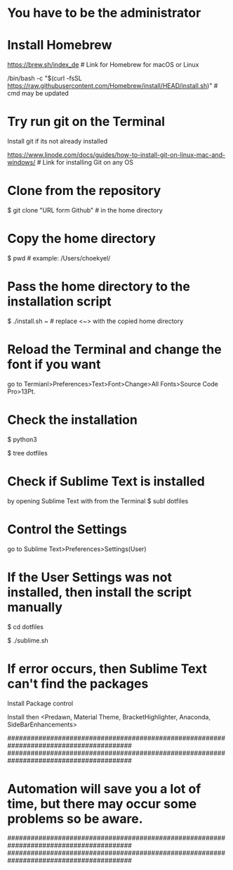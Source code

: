 # You have to be the administrator
# Install Homebrew
https://brew.sh/index_de # Link for Homebrew for macOS or Linux

/bin/bash -c "$(curl -fsSL https://raw.githubusercontent.com/Homebrew/install/HEAD/install.sh)" # cmd may be updated

# Try run git on the Terminal
Install git if its not already installed

https://www.linode.com/docs/guides/how-to-install-git-on-linux-mac-and-windows/ # Link for installing Git on any OS

# Clone from the repository
$ git clone "URL form Github" # in the home directory

# Copy the home directory
$ pwd # example: /Users/choekyel/

# Pass the home directory to the installation script
$ ./install.sh ~ # replace <~> with the copied home directory

# Reload the Terminal and change the font if you want
go to Termianl>Preferences>Text>Font>Change>All Fonts>Source Code Pro>13Pt.

# Check the installation 
$ python3

$ tree dotfiles

# Check if Sublime Text is installed 
by opening Sublime Text with <subl> from the Terminal
$ subl dotfiles
# Control the Settings
go to Sublime Text>Preferences>Settings(User)
# If the User Settings was not installed, then install the script manually
$ cd dotfiles
  
$ ./sublime.sh

# If error occurs, then Sublime Text can't find the packages
Install Package control

Install then <Predawn, Material Theme, BracketHighlighter, Anaconda, SideBarEnhancements>

########################################################################################
########################################################################################
# Automation will save you a lot of time, but there may occur some problems so be aware.
########################################################################################
########################################################################################
